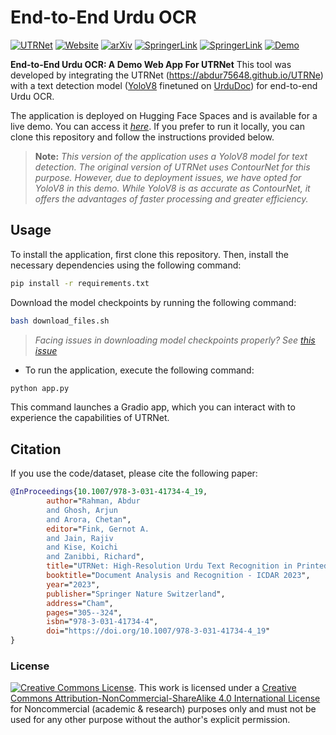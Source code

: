 # End-to-End Urdu OCR

[![UTRNet](https://img.shields.io/badge/UTRNet:%20High--Resolution%20Urdu%20Text%20Recognition-blueviolet?logo=github&style=flat-square)](https://github.com/abdur75648/UTRNet-High-Resolution-Urdu-Text-Recognition)
[![Website](https://img.shields.io/badge/Website-Visit%20Here-darkgreen?style=flat-square)](https://abdur75648.github.io/UTRNet/)
[![arXiv](https://img.shields.io/badge/arXiv-2306.15782-darkred.svg)](https://arxiv.org/abs/2306.15782)
[![SpringerLink](https://img.shields.io/badge/Springer-Page-darkblue.svg)](https://link.springer.com/chapter/10.1007/978-3-031-41734-4_19)
[![SpringerLink](https://img.shields.io/badge/Springer-PDF-blue.svg)](https://rdcu.be/dkbIF)
[![Demo](https://img.shields.io/badge/Demo-Online-brightgreen.svg)](https://abdur75648-urduocr-utrnet.hf.space)

**End-to-End Urdu OCR: A Demo Web App For UTRNet**
This tool was developed by integrating the UTRNet (https://abdur75648.github.io/UTRNe) with a text detection model ([YoloV8](https://docs.ultralytics.com/) finetuned on [UrduDoc](https://paperswithcode.com/dataset/urdudoc)) for end-to-end Urdu OCR.

The application is deployed on Hugging Face Spaces and is available for a live demo. You can access it *[here](https://abdur75648-urduocr-utrnet.hf.space)*. If you prefer to run it locally, you can clone this repository and follow the instructions provided below.

> **Note:** *This version of the application uses a YoloV8 model for text detection. The original version of UTRNet uses ContourNet for this purpose. However, due to deployment issues, we have opted for YoloV8 in this demo. While YoloV8 is as accurate as ContourNet, it offers the advantages of faster processing and greater efficiency.*


## Usage
To install the application, first clone this repository. Then, install the necessary dependencies using the following command:
```bash
pip install -r requirements.txt
```

Download the model checkpoints by running the following command:
```bash
bash download_files.sh
```
> *Facing issues in downloading model checkpoints properly? See [this issue](https://github.com/abdur75648/End-To-End-Urdu-OCR-WebApp/issues/1#issuecomment-1920816798)*

* To run the application, execute the following command:
```bash
python app.py
```

This command launches a Gradio app, which you can interact with to experience the capabilities of UTRNet.

## Citation
If you use the code/dataset, please cite the following paper:

```BibTeX
@InProceedings{10.1007/978-3-031-41734-4_19,
		author="Rahman, Abdur
		and Ghosh, Arjun
		and Arora, Chetan",
		editor="Fink, Gernot A.
		and Jain, Rajiv
		and Kise, Koichi
		and Zanibbi, Richard",
		title="UTRNet: High-Resolution Urdu Text Recognition in Printed Documents",
		booktitle="Document Analysis and Recognition - ICDAR 2023",
		year="2023",
		publisher="Springer Nature Switzerland",
		address="Cham",
		pages="305--324",
		isbn="978-3-031-41734-4",
		doi="https://doi.org/10.1007/978-3-031-41734-4_19"
}
```

### License
[![Creative Commons License](https://i.creativecommons.org/l/by-nc-sa/4.0/88x31.png)](http://creativecommons.org/licenses/by-nc-sa/4.0/). This work is licensed under a [Creative Commons Attribution-NonCommercial-ShareAlike 4.0 International License](http://creativecommons.org/licenses/by-nc-sa/4.0/) for Noncommercial (academic & research) purposes only and must not be used for any other purpose without the author's explicit permission.
